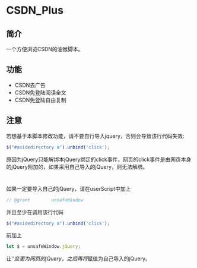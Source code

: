 # CSDN_Plus
## 简介
一个方便浏览CSDN的油猴脚本。
## 功能
* CSDN去广告
* CSDN免登陆阅读全文
* CSDN免登陆自由复制
## 注意
若想基于本脚本修改功能，请不要自行导入jquery，否则会导致该行代码失效:
```javascript 
$("#asidedirectory a").unbind('click');
```
原因为jQuery只能解绑本jQuery绑定的click事件，网页的click事件是由网页本身的jQuery附加的，如果采用自己导入的jQuery，则无法解绑。  
# 
如果一定要导入自己的jQuery，请在userScript中加上
```javascript 
// @grant        unsafeWindow
```
并且至少在调用该行代码
```javascript 
$("#asidedirectory a").unbind('click');
```
前加上
```javascript 
let $ = unsafeWindow.jQuery;
```
让'$'变更为网页的jQuery，之后再将$赋值为自己导入的jQuery。

